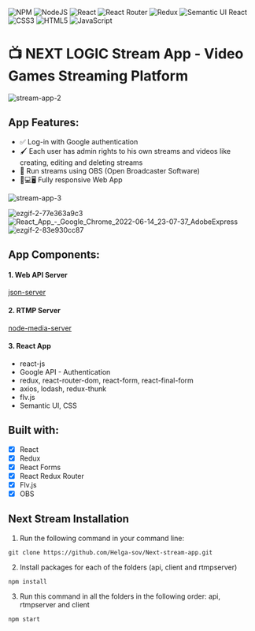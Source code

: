 ![NPM](https://img.shields.io/badge/NPM-%23000000.svg?style=for-the-badge&logo=npm&logoColor=white)
![NodeJS](https://img.shields.io/badge/node.js-6DA55F?style=for-the-badge&logo=node.js&logoColor=white)
![React](https://img.shields.io/badge/react-%2320232a.svg?style=for-the-badge&logo=react&logoColor=%2361DAFB)
![React Router](https://img.shields.io/badge/React_Router-CA4245?style=for-the-badge&logo=react-router&logoColor=white)
![Redux](https://img.shields.io/badge/redux-%23593d88.svg?style=for-the-badge&logo=redux&logoColor=white)
![Semantic UI React](https://img.shields.io/badge/Semantic%20UI%20React-%2335BDB2.svg?style=for-the-badge&logo=SemanticUIReact&logoColor=white)
![CSS3](https://img.shields.io/badge/css3-%231572B6.svg?style=for-the-badge&logo=css3&logoColor=white)
![HTML5](https://img.shields.io/badge/html5-%23E34F26.svg?style=for-the-badge&logo=html5&logoColor=white)
![JavaScript](https://img.shields.io/badge/javascript-%23323330.svg?style=for-the-badge&logo=javascript&logoColor=%23F7DF1E)

# 📺 NEXT LOGIC Stream App - Video Games Streaming Platform 

![stream-app-2](https://user-images.githubusercontent.com/60555164/173631257-73028e83-93e8-4b29-b792-e19727a05278.PNG)

## App Features:

- ✅ Log-in with Google authentication
- 🖌 Each user has admin rights to his own streams and videos like creating, editing and deleting streams
- 🚀 Run streams using OBS (Open Broadcaster Software)
- 📱💻🖥 Fully responsive Web App

![stream-app-3](https://user-images.githubusercontent.com/60555164/173631238-0b7d83b7-3fe2-4e40-9009-70a488331c25.PNG)

![ezgif-2-77e363a9c3](https://user-images.githubusercontent.com/60555164/173691019-046bc4ee-ca66-45cb-808a-f16573bc4658.gif)
![React_App_-_Google_Chrome_2022-06-14_23-07-37_AdobeExpress](https://user-images.githubusercontent.com/60555164/173690214-8c8e7225-1e85-4dc3-8552-56f97f966c26.gif)
![ezgif-2-83e930cc87](https://user-images.githubusercontent.com/60555164/173691001-dc775e38-18b8-4728-835a-b32d595dfcce.gif)



## App Components:

#### 1. Web API Server
[json-server](https://www.npmjs.com/package/json-server)
 
#### 2. RTMP Server
[node-media-server](https://github.com/illuspas/Node-Media-Server)

#### 3. React App
- react-js
- Google API - Authentication
- redux, react-router-dom, react-form, react-final-form
- axios, lodash, redux-thunk
- flv.js
- Semantic UI, CSS

## Built with:

- [x] React
- [x] Redux
- [x] React Forms
- [x] React Redux Router
- [x] Flv.js
- [x] OBS

## Next Stream Installation

1. Run the following command in your command line:

```
git clone https://github.com/Helga-sov/Next-stream-app.git
```

2. Install packages for each of the folders (api, client and rtmpserver)

```
npm install
```

3. Run this command in all the folders in the following order: api, rtmpserver and client

```
npm start
```
